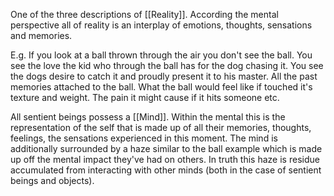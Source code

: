 One of the three descriptions of [[Reality]]. According the mental perspective all of reality is an interplay of emotions, thoughts, sensations and memories.

E.g. If you look at a ball thrown through the air you don't see the ball. You see the love the kid who through the ball has for the dog chasing it. You see the dogs desire to catch it and proudly present it to his master. All the past memories attached to the ball. What the ball would feel like if touched it's texture and weight. The pain it might cause if it hits someone etc.

All sentient beings possess a [[Mind]]. Within the mental this is the representation of the self that is made up of all their memories, thoughts, feelings, the sensations experienced in this moment. The mind is additionally surrounded by a haze similar to the ball example which is made up off the mental impact they've had on others. In truth this haze is residue accumulated from interacting with other minds (both in the case of sentient beings and objects).